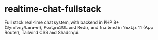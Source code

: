 # realtime-chat-fullstack
Full stack real-time chat system, with backend in PHP 8+ (Symfony/Laravel), PostgreSQL and Redis, and frontend in Next.js 14 (App Router), Tailwind CSS and Shadcn/ui.
